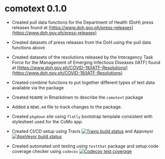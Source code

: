 # comotext 0.1.0

* Created pull data functions for the Department of Health (DoH) press releases found at [https://www.doh.gov.ph/press-releases](https://www.doh.gov.ph/press-releases)

* Created datasets of press releases from the DoH using the pull data functions above

* Created datasets of the resolutions released by the Interagency Task Force for the Management of Emerging Infectious Diseases (IATF) found at [https://www.doh.gov.ph/COVID-19/IATF-Resolutions](https://www.doh.gov.ph/COVID-19/IATF-Resolutions)

* Created combine functions to put together different types of text data available via the package

* Created `README` in Rmarkdown to describe the `comotext` package 

* Added a `NEWS.md` file to track changes to the package.

* Created `pkgdown` site using `flatly` bootstrap template consistent with stylesheet used for the CoMo app.

* Created CI/CD setup using Travis [![Travis build status](https://travis-ci.org/como-ph/comotext.svg?branch=master)](https://travis-ci.org/como-ph/comotext) and Appveyor [![AppVeyor build status](https://ci.appveyor.com/api/projects/status/github/como-ph/comotext?branch=master&svg=true)](https://ci.appveyor.com/project/como-ph/comotext)

* Created automated unit testing using `testthat` package and setup code coverage checker using `codecov` [![Codecov test coverage](https://codecov.io/gh/como-ph/comotext/branch/master/graph/badge.svg)](https://codecov.io/gh/como-ph/comotext?branch=master)
